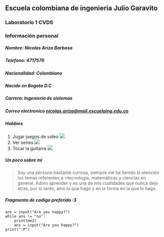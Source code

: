 ## **Escuela colombiana de ingenieria Julio Garavito**
### **Laboratorio 1 CVDS**
### **Información personal**
##### **Nombre:** _Nicolas Ariza Barbosa_
##### **Telefono:** _4717576_
##### **Nacionalidad:** _Colombiano_
##### **Nacido en Bogota D.C**
##### **Carrera:** _Ingeniería de sistemas_
##### **Correo electronico** nicolas.ariza@mail.escuelaing.edu.co
##### **Hobbies**
1) Jugar juegos de video
![](https://videojuegosfantasy.com/wp-content/uploads/2022/03/el-video-juego-mas-jugado.jpg.webp)
2) Ver series
![](https://media.es.wired.com/photos/6327414264fe55a038bdcb1a/master/w_1600,c_limit/StrangerThings_StrangerThings4_9_01_53_00_15.jpg)
3) Tocar la guitarra
![](https://musicbox.com.co/wp-content/uploads/2022/06/6022050-A.jpg)
##### **Un poco sobre mi**

>Soy una persona bastante curiosa, siempre me ha llamdo la atención los temas referentes a >tecnología, matemáticas y ciencias en general. Adoro aprender y es una de mis cualidades que nunca dejo atras, por lo tanto, amo lo que hago y en la forma en la que lo hago.
##### **Fragmento de codigo preferido :3**
```
ans = input("Are you happy?")
while ans != "no":
    print(me2)
    ans = input("Are you happy?")
print(":P")
```
